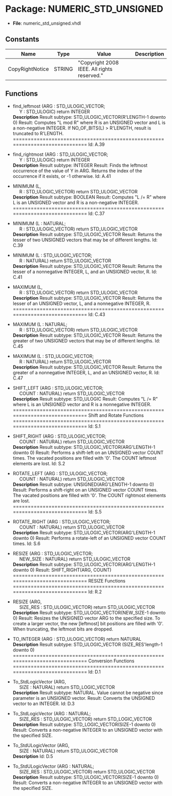 # Package: NUMERIC_STD_UNSIGNED

- **File**: numeric_std_unsigned.vhdl
## Constants

| Name            | Type   | Value                                             | Description |
| --------------- | ------ | ------------------------------------------------- | ----------- |
| CopyRightNotice | STRING |       "Copyright 2008 IEEE. All rights reserved." |             |
## Functions
- find_leftmost <font id="function_arguments">(ARG : STD_ULOGIC_VECTOR;<br><span style="padding-left:20px"> Y : STD_ULOGIC) </font> <font id="function_return">return INTEGER </font>
</br>**Description**
 Result subtype: STD_ULOGIC_VECTOR(R'LENGTH-1 downto 0)
 Result: Computes "L mod R" where R is an UNSIGNED vector and L
         is a non-negative INTEGER.
         If NO_OF_BITS(L) > R'LENGTH, result is truncated to R'LENGTH.
============================================================================
 Id: A.39

- find_rightmost <font id="function_arguments">(ARG : STD_ULOGIC_VECTOR;<br><span style="padding-left:20px"> Y : STD_ULOGIC) </font> <font id="function_return">return INTEGER </font>
</br>**Description**
 Result subtype: INTEGER
 Result: Finds the leftmost occurrence of the value of Y in ARG.
         Returns the index of the occurrence if it exists, or -1 otherwise.
 Id: A.41

- MINIMUM <font id="function_arguments">(L,<br><span style="padding-left:20px"> R : STD_ULOGIC_VECTOR) </font> <font id="function_return">return STD_ULOGIC_VECTOR </font>
</br>**Description**
 Result subtype: BOOLEAN
 Result: Computes "L /= R" where L is an UNSIGNED vector and
         R is a non-negative INTEGER.
============================================================================
 Id: C.37

- MINIMUM <font id="function_arguments">(L : NATURAL;<br><span style="padding-left:20px"> R : STD_ULOGIC_VECTOR) </font> <font id="function_return">return STD_ULOGIC_VECTOR </font>
</br>**Description**
 Result subtype: STD_ULOGIC_VECTOR
 Result: Returns the lesser of two UNSIGNED vectors that may be
         of different lengths.
 Id: C.39

- MINIMUM <font id="function_arguments">(L : STD_ULOGIC_VECTOR;<br><span style="padding-left:20px"> R : NATURAL) </font> <font id="function_return">return STD_ULOGIC_VECTOR </font>
</br>**Description**
 Result subtype: STD_ULOGIC_VECTOR
 Result: Returns the lesser of a nonnegative INTEGER, L, and
         an UNSIGNED vector, R.
 Id: C.41

- MAXIMUM <font id="function_arguments">(L,<br><span style="padding-left:20px"> R : STD_ULOGIC_VECTOR) </font> <font id="function_return">return STD_ULOGIC_VECTOR </font>
</br>**Description**
 Result subtype: STD_ULOGIC_VECTOR
 Result: Returns the lesser of an UNSIGNED vector, L, and
         a nonnegative INTEGER, R.
============================================================================
 Id: C.43

- MAXIMUM <font id="function_arguments">(L : NATURAL;<br><span style="padding-left:20px"> R : STD_ULOGIC_VECTOR) </font> <font id="function_return">return STD_ULOGIC_VECTOR </font>
</br>**Description**
 Result subtype: STD_ULOGIC_VECTOR
 Result: Returns the greater of two UNSIGNED vectors that may be
         of different lengths.
 Id: C.45

- MAXIMUM <font id="function_arguments">(L : STD_ULOGIC_VECTOR;<br><span style="padding-left:20px"> R : NATURAL) </font> <font id="function_return">return STD_ULOGIC_VECTOR </font>
</br>**Description**
 Result subtype: STD_ULOGIC_VECTOR
 Result: Returns the greater of a nonnegative INTEGER, L, and
         an UNSIGNED vector, R.
 Id: C.47

- SHIFT_LEFT <font id="function_arguments">(ARG : STD_ULOGIC_VECTOR;<br><span style="padding-left:20px"> COUNT : NATURAL) </font> <font id="function_return">return STD_ULOGIC_VECTOR </font>
</br>**Description**
 Result subtype: STD_ULOGIC
 Result: Computes "L /= R" where L is an UNSIGNED vector and
         R is a nonnegative INTEGER.
============================================================================
 Shift and Rotate Functions
============================================================================
 Id: S.1

- SHIFT_RIGHT <font id="function_arguments">(ARG : STD_ULOGIC_VECTOR;<br><span style="padding-left:20px"> COUNT : NATURAL) </font> <font id="function_return">return STD_ULOGIC_VECTOR </font>
</br>**Description**
 Result subtype: STD_ULOGIC_VECTOR(ARG'LENGTH-1 downto 0)
 Result: Performs a shift-left on an UNSIGNED vector COUNT times.
         The vacated positions are filled with '0'.
         The COUNT leftmost elements are lost.
 Id: S.2

- ROTATE_LEFT <font id="function_arguments">(ARG : STD_ULOGIC_VECTOR;<br><span style="padding-left:20px"> COUNT : NATURAL) </font> <font id="function_return">return STD_ULOGIC_VECTOR </font>
</br>**Description**
 Result subtype: UNSIGNED(ARG'LENGTH-1 downto 0)
 Result: Performs a shift-right on an UNSIGNED vector COUNT times.
         The vacated positions are filled with '0'.
         The COUNT rightmost elements are lost.
============================================================================
 Id: S.5

- ROTATE_RIGHT <font id="function_arguments">(ARG : STD_ULOGIC_VECTOR;<br><span style="padding-left:20px"> COUNT : NATURAL) </font> <font id="function_return">return STD_ULOGIC_VECTOR </font>
</br>**Description**
 Result subtype: STD_ULOGIC_VECTOR(ARG'LENGTH-1 downto 0)
 Result: Performs a rotate-left of an UNSIGNED vector COUNT times.
 Id: S.6

- RESIZE <font id="function_arguments">(ARG : STD_ULOGIC_VECTOR;<br><span style="padding-left:20px"> NEW_SIZE : NATURAL) </font> <font id="function_return">return STD_ULOGIC_VECTOR </font>
</br>**Description**
 Result subtype: STD_ULOGIC_VECTOR(ARG'LENGTH-1 downto 0)
 Result: SHIFT_RIGHT(ARG, COUNT)
============================================================================
   RESIZE Functions
============================================================================
 Id: R.2

- RESIZE <font id="function_arguments">(ARG,<br><span style="padding-left:20px"> SIZE_RES : STD_ULOGIC_VECTOR) </font> <font id="function_return">return STD_ULOGIC_VECTOR </font>
</br>**Description**
 Result subtype: STD_ULOGIC_VECTOR(NEW_SIZE-1 downto 0)
 Result: Resizes the UNSIGNED vector ARG to the specified size.
         To create a larger vector, the new [leftmost] bit positions
         are filled with '0'. When truncating, the leftmost bits
         are dropped.

- TO_INTEGER <font id="function_arguments">(ARG : STD_ULOGIC_VECTOR) </font> <font id="function_return">return NATURAL </font>
</br>**Description**
 Result subtype: STD_ULOGIC_VECTOR (SIZE_RES'length-1 downto 0)
============================================================================
 Conversion Functions
============================================================================
 Id: D.1

- To_StdLogicVector <font id="function_arguments">(ARG,<br><span style="padding-left:20px"> SIZE : NATURAL) </font> <font id="function_return">return STD_LOGIC_VECTOR </font>
</br>**Description**
 Result subtype: NATURAL. Value cannot be negative since parameter is an
             UNSIGNED vector.
 Result: Converts the UNSIGNED vector to an INTEGER.
 Id: D.3

- To_StdLogicVector <font id="function_arguments">(ARG : NATURAL;<br><span style="padding-left:20px"> SIZE_RES : STD_ULOGIC_VECTOR) </font> <font id="function_return">return STD_LOGIC_VECTOR </font>
</br>**Description**
 Result subtype: STD_LOGIC_VECTOR(SIZE-1 downto 0)
 Result: Converts a non-negative INTEGER to an UNSIGNED vector with
         the specified SIZE.

- To_StdULogicVector <font id="function_arguments">(ARG,<br><span style="padding-left:20px"> SIZE : NATURAL) </font> <font id="function_return">return STD_ULOGIC_VECTOR </font>
</br>**Description**
 Id: D.5

- To_StdULogicVector <font id="function_arguments">(ARG : NATURAL;<br><span style="padding-left:20px"> SIZE_RES : STD_ULOGIC_VECTOR) </font> <font id="function_return">return STD_ULOGIC_VECTOR </font>
</br>**Description**
 Result subtype: STD_ULOGIC_VECTOR(SIZE-1 downto 0)
 Result: Converts a non-negative INTEGER to an UNSIGNED vector with
         the specified SIZE.

